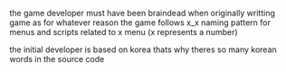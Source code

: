 the game developer must have been braindead when originally writting game as for whatever reason the game follows x_x naming pattern for menus and scripts related to x menu 
(x represents a number)

the initial developer is based on korea thats why theres so many korean words in the source code
